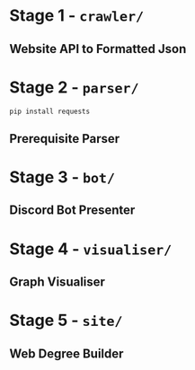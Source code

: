 # Stage 1 - `crawler/`

## Website API to Formatted Json

# Stage 2 - `parser/`

`pip install requests`

## Prerequisite Parser

# Stage 3 - `bot/`

## Discord Bot Presenter

# Stage 4 - `visualiser/`

## Graph Visualiser

# Stage 5 - `site/`

## Web Degree Builder